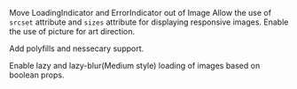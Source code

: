 Move LoadingIndicator and ErrorIndicator out of Image
Allow the use of `srcset` attribute and `sizes` attribute for displaying responsive images.
Enable the use of picture for art direction.

Add polyfills and nessecary support.

Enable lazy and lazy-blur(Medium style) loading of images based on boolean props.
